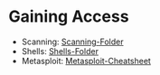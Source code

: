 # Gaining Access


- Scanning: [Scanning-Folder]
- Shells: [Shells-Folder]
- Metasploit: [Metasploit-Cheatsheet]







[Scanning-Folder]: <https://github.com/k3rt4s/RedTeaming/blob/main/Tools/2. Scanning>

[Shells-Folder]: <https://github.com/k3rt4s/RedTeaming/blob/main/Tools/3. Gaining Access/Shells>

[Metasploit-Cheatsheet]: <https://github.com/k3rt4s/RedTeaming/blob/main/Tools/3. Gaining Access/Metasploit-Cheatsheet.txt>